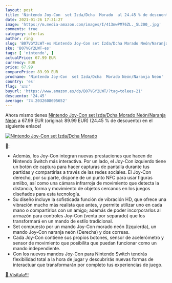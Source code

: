 ```yaml
---
layout: post
title: 'Nintendo Joy-Con  set Izda/Dcha  Morado  al 24.45 % de descuento'
date: 2021-01-26 17:31:27
image: 'https://m.media-amazon.com/images/I/413mwPM76ZL._SL200_.jpg'
comments: true
category: ofertas
author: ring
slug: 'B07VGY2LWT-es Nintendo Joy-Con set Izda/Dcha Morado Neón/Naranja Neón'
sku: 'B07VGY2LWT-es'
tags: [ 'nintendo', ]
actualPrice: 67.99 EUR
currency: EUR
price: 67.99
comparePrice: 89.99 EUR
prodname: 'Nintendo Joy-Con  set Izda/Dcha  Morado Neón/Naranja Neón'
country: 'es'
flag: '🇪🇸'
buyurl: 'https://www.amazon.es/dp/B07VGY2LWT/?tag=tolees-21'
descuento: '24.45'
average: '74.2032608695652'
---
```


Ahora mismo tienes [Nintendo Joy-Con  set Izda/Dcha  Morado Neón/Naranja Neón](https://www.amazon.es/dp/B07VGY2LWT/?tag=tolees-21) a 67.99 EUR (original: 89.99 EUR) (24.45 %  de descuento) en el siguiente enlace!

[![Nintendo Joy-Con  set Izda/Dcha  Morado ](https://m.media-amazon.com/images/I/413mwPM76ZL._SL200_.jpg)](https://www.amazon.es/dp/B07VGY2LWT/?tag=tolees-21)

🔎:

- Además, los Joy-Con integran nuevas prestaciones que hacen de Nintendo Switch más interactiva. Por un lado, el Joy-Con izquierdo tiene un botón de captura para hacer capturas de pantalla durante tus partidas y compartirlas a través de las redes sociales. El Joy-Con derecho, por su parte, dispone de un punto NFC para usar figuras amiibo, así como una cámara infrarroja de movimiento que detecta la distancia, forma y movimiento de objetos cercanos en los juegos diseñados para esta tecnología.
- Su diseño incluye la sofisticada función de vibración HD, que ofrece una vibración mucho más realista que antes, y permite utilizar uno en cada mano o compartirlos con un amigo; además de poder incorporarlos al armazón para controles Joy-Con (venta por separado) que los transformará en un mando de estilo tradicional.
- Set compuesto por un mando Joy-Con morado neón (Izquierda), un mando Joy-Con naranja neón (Derecha) y dos correas.
- Cada Joy-Con contiene sus propios botones, sensor de acelerómetro y sensor de movimiento que posibilita que puedan funcionar como un mando independiente.
- Con los nuevos mandos Joy-Con para Nintendo Switch tendrás flexibilidad total a la hora de jugar y descubrirás nuevas formas de interactuar que transformarán por completo tus experiencias de juego.

[🛒 Visítala!!!](https://www.amazon.es/dp/B07VGY2LWT/?tag=tolees-21)
